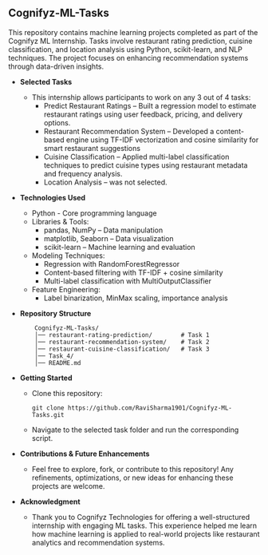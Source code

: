 ## Cognifyz-ML-Tasks
This repository contains machine learning projects completed as part of the Cognifyz ML Internship. Tasks involve restaurant rating prediction, cuisine classification, and location analysis using Python, scikit-learn, and NLP techniques. The project focuses on enhancing recommendation systems through data-driven insights.

- __Selected Tasks__
  - This internship allows participants to work on any 3 out of 4 tasks:
    -  Predict Restaurant Ratings – Built a regression model to estimate restaurant ratings using user feedback, pricing, and delivery options.
    - Restaurant Recommendation System – Developed a content-based engine using TF-IDF vectorization and cosine similarity for smart restaurant suggestions
    - Cuisine Classification – Applied multi-label classification techniques to predict cuisine types using restaurant metadata and frequency analysis.
    - Location Analysis – was not selected.
      
- __Technologies Used__
  - Python - Core programming language
  - Libraries & Tools:
    - pandas, NumPy – Data manipulation
    - matplotlib, Seaborn – Data visualization
    - scikit-learn – Machine learning and evaluation
  - Modeling Techniques:
    - Regression with RandomForestRegressor
    - Content-based filtering with TF-IDF + cosine similarity
    - Multi-label classification with MultiOutputClassifier 
  - Feature Engineering:
    - Label binarization, MinMax scaling, importance analysis

- __Repository Structure__
  
          Cognifyz-ML-Tasks/
          │── restaurant-rating-prediction/        # Task 1
          │── restaurant-recommendation-system/    # Task 2
          │── restaurant-cuisine-classification/   # Task 3
          │── Task_4/
          │── README.md
- __Getting Started__
        
  - Clone this repository:

        git clone https://github.com/RaviSharma1901/Cognifyz-ML-Tasks.git

  - Navigate to the selected task folder and run the corresponding script.

- __Contributions & Future Enhancements__
  - Feel free to explore, fork, or contribute to this repository! Any refinements, optimizations, or new ideas for enhancing these projects are welcome.
 
- __Acknowledgment__
  - Thank you to Cognifyz Technologies for offering a well-structured internship with engaging ML tasks. This experience helped me learn how machine learning is applied to real-world projects like restaurant analytics and recommendation systems.




  
